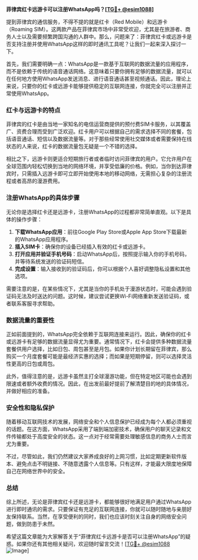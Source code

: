 **菲律宾红卡远游卡可以注册WhatsApp吗？[[TG💪+ @esim1088](https://t.me/s/esim1088)]**

提到菲律宾的通信服务，不得不提的就是红卡（Red Mobile）和远游卡（Roaming SIM）。这两款产品在菲律宾市场中非常受欢迎，尤其是在旅游者、商务人士以及需要频繁跨国沟通的人群中。那么，问题来了：菲律宾红卡或远游卡是否支持注册并使用WhatsApp这样的即时通讯工具呢？让我们一起来深入探讨一下。

首先，我们需要明确一点：WhatsApp是一款基于互联网的数据流量的应用程序，而不是依赖于传统的语音通话网络。这意味着只要你拥有足够的数据流量，就可以在任何地方使用WhatsApp发送消息、进行语音通话甚至视频通话。因此，理论上来说，只要你的红卡或远游卡能够提供稳定的互联网连接，你就完全可以注册并正常使用WhatsApp。

### 红卡与远游卡的特点

菲律宾的红卡是由当地一家知名的电信运营商提供的预付费SIM卡服务，以其覆盖广、资费合理而受到广泛欢迎。红卡用户可以根据自己的需求选择不同的套餐，包括语音通话、短信以及数据流量等。对于那些经常使用社交媒体或者需要保持在线状态的人来说，红卡的数据流量包无疑是一个不错的选择。

相比之下，远游卡则更适合短期旅行者或者临时访问菲律宾的用户。它允许用户在全球范围内轻松切换到当地的网络环境，并享受低廉的价格。例如，当你到达菲律宾时，只需插入远游卡即可立即开始使用本地的移动网络，无需担心复杂的注册流程或者高昂的漫游费用。

### 注册WhatsApp的具体步骤

无论你是选择红卡还是远游卡，注册WhatsApp的过程都非常简单直观。以下是具体的操作步骤：

1. **下载WhatsApp应用**：前往Google Play Store或Apple App Store下载最新的WhatsApp应用程序。
2. **插入SIM卡**：确保你的设备已经插入有效的红卡或远游卡。
3. **打开应用并验证手机号码**：启动WhatsApp后，按照提示输入你的手机号码，并等待系统发送的验证码短信。
4. **完成设置**：输入接收到的验证码后，你可以根据个人喜好调整隐私设置和其他选项。

需要注意的是，在某些情况下，尤其是当你的手机处于漫游状态时，可能会遇到验证码无法及时送达的问题。这时候，建议尝试更换Wi-Fi网络重新发送验证码，或者联系客服寻求帮助。

### 数据流量的重要性

正如前面提到的，WhatsApp完全依赖于互联网连接来运行。因此，确保你的红卡或远游卡有足够的数据流量显得尤为重要。通常情况下，红卡会提供多种数据流量套餐供用户选择，比如日包、周包甚至是月包。如果你计划长期留在菲律宾，那么购买一个月度套餐可能是最经济实惠的选择；而如果是短期停留，则可以选择灵活性更高的日包或周包。

此外，值得注意的是，远游卡虽然主打全球漫游功能，但在特定地区可能也会遇到限速或者额外收费的情况。因此，在出发前最好提前了解清楚目的地的具体情况，并做好相应的准备。

### 安全性和隐私保护

随着移动互联网技术的发展，网络安全和个人信息保护已经成为每个人都必须重视的话题。在这方面，WhatsApp采用了端到端加密技术，确保用户的聊天记录和文件传输都处于高度安全的状态。这一点对于经常需要处理敏感信息的商务人士而言尤为重要。

不过，尽管如此，我们仍然建议大家养成良好的上网习惯，比如定期更新软件版本、避免点击不明链接、不随意透露个人信息等。只有这样，才能最大限度地保障自己在网络世界中的安全。

### 总结

综上所述，无论是菲律宾红卡还是远游卡，都能够很好地满足用户通过WhatsApp进行即时通讯的需求。只要保证有充足的互联网连接，你就可以随时随地与亲朋好友保持联系。当然，在享受便利的同时，我们也应该时刻关注自身的网络安全问题，做到防患于未然。

希望这篇文章能为大家解答关于“菲律宾红卡远游卡是否可以注册WhatsApp”的疑惑。如果你还有其他相关疑问，欢迎随时留言交流！[[TG💪+ @esim1088](https://t.me/s/esim1088) ![Image](https://i.postimg.cc/4NQfJmqS/Snipaste-2025-05-13-00-14-12.png)]